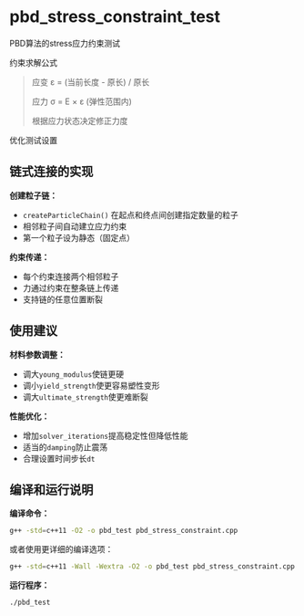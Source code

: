 # pbd_stress_constraint_test

PBD算法的stress应力约束测试

约束求解公式

> 应变 ε = (当前长度 - 原长) / 原长
>
> 应力 σ = E × ε (弹性范围内)
>
> 根据应力状态决定修正力度

优化测试设置

## 链式连接的实现

**创建粒子链：**

- `createParticleChain()` 在起点和终点间创建指定数量的粒子
- 相邻粒子间自动建立应力约束
- 第一个粒子设为静态（固定点）

**约束传递：**

- 每个约束连接两个相邻粒子
- 力通过约束在整条链上传递
- 支持链的任意位置断裂

## 使用建议

**材料参数调整：**

- 调大`young_modulus`使链更硬
- 调小`yield_strength`使更容易塑性变形
- 调大`ultimate_strength`使更难断裂

**性能优化：**

- 增加`solver_iterations`提高稳定性但降低性能
- 适当的`damping`防止震荡
- 合理设置时间步长`dt`

## 编译和运行说明

**编译命令：**

```bash
g++ -std=c++11 -O2 -o pbd_test pbd_stress_constraint.cpp
```

或者使用更详细的编译选项：

```bash
g++ -std=c++11 -Wall -Wextra -O2 -o pbd_test pbd_stress_constraint.cpp
```

**运行程序：**

```bash
./pbd_test
```